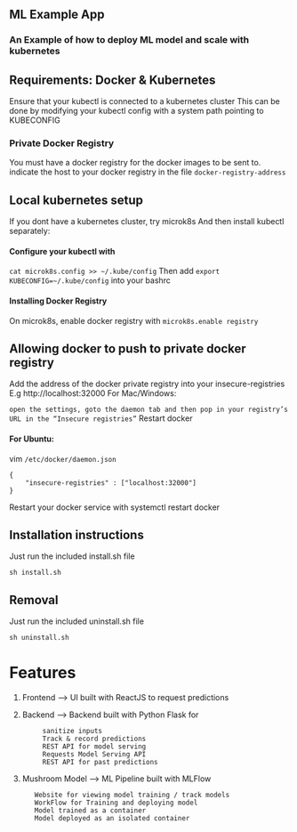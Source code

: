 ## ML Example App
### An Example of how to deploy ML model and scale with kubernetes

## Requirements: Docker & Kubernetes
Ensure that your kubectl is connected to a kubernetes cluster
This can be done by modifying your kubectl config
with a system path pointing to KUBECONFIG
### Private Docker Registry
You must have a docker registry for the docker images to be sent to.
indicate the host to your docker registry in the file `docker-registry-address`

## Local kubernetes setup
If you dont have a kubernetes cluster, try microk8s
And then install kubectl separately:
#### Configure your kubectl with
`cat microk8s.config >> ~/.kube/config`
Then add `export KUBECONFIG=~/.kube/config`
into your bashrc
#### Installing Docker Registry
On microk8s, enable docker registry with 
`microk8s.enable registry`

## Allowing docker to push to private docker registry
Add the address of the docker private registry into your insecure-registries
E.g http://localhost:32000
For Mac/Windows:

```open the settings, goto the daemon tab and then pop in your registry’s URL in the “Insecure registries”``` 
Restart docker

#### For Ubuntu:
 
vim `/etc/docker/daemon.json`
```
{
    "insecure-registries" : ["localhost:32000"]
}
```
Restart your docker service with systemctl restart docker

## Installation instructions
Just run the included install.sh file

`sh install.sh`

## Removal
Just run the included uninstall.sh file

`sh uninstall.sh`

# Features
1. Frontend --> UI built with ReactJS to request predictions
2. Backend --> Backend built with Python Flask for 
            
            sanitize inputs
            Track & record predictions
            REST API for model serving
            Requests Model Serving API
            REST API for past predictions
            
3. Mushroom Model --> ML Pipeline built with MLFlow
 
          Website for viewing model training / track models
          WorkFlow for Training and deploying model
          Model trained as a container
          Model deployed as an isolated container
          